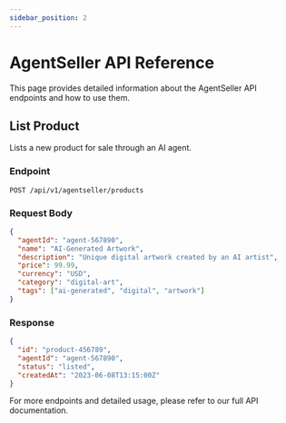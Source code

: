 ```yaml
---
sidebar_position: 2
---
```


# AgentSeller API Reference

This page provides detailed information about the AgentSeller API endpoints and how to use them.

## List Product

Lists a new product for sale through an AI agent.

### Endpoint

```
POST /api/v1/agentseller/products
```

### Request Body

```json
{
  "agentId": "agent-567890",
  "name": "AI-Generated Artwork",
  "description": "Unique digital artwork created by an AI artist",
  "price": 99.99,
  "currency": "USD",
  "category": "digital-art",
  "tags": ["ai-generated", "digital", "artwork"]
}
```

### Response

```json
{
  "id": "product-456789",
  "agentId": "agent-567890",
  "status": "listed",
  "createdAt": "2023-06-08T13:15:00Z"
}
```

For more endpoints and detailed usage, please refer to our full API documentation.